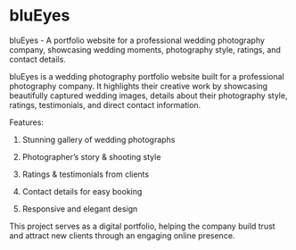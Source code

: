 # bluEyes
bluEyes - A portfolio website for a professional wedding photography company, showcasing wedding moments, photography style, ratings, and contact details.


bluEyes is a wedding photography portfolio website built for a professional photography company.
It highlights their creative work by showcasing beautifully captured wedding images, details about their photography style, ratings, testimonials, and direct contact information.

 Features:

1. Stunning gallery of wedding photographs

2. Photographer’s story & shooting style

3. Ratings & testimonials from clients

4. Contact details for easy booking

5. Responsive and elegant design

This project serves as a digital portfolio, helping the company build trust and attract new clients through an engaging online presence.
